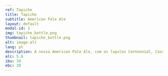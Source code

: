 ```yaml
---
ref: Tapiche
title: Tapiche
subtitle: American Pale Ale
layout: default
modal-id: 1
img: tapiche_bottle.png
thumbnail: tapiche_bottle.png
alt: image-alt
lang: pt
description: A nossa American Pale Ale, com os lupulos Centennial, Cascade e El Dorado. Com aroma tropical transporta-te para Tapiche, uma lugar magico no meio da bacia da Amazónia peruana, onde as preguiças de espreguiçam ao amanhecer. 
alc: 5.6
ibu: 34
ebc: 20
---
```


